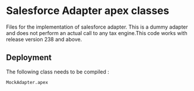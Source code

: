 # Salesforce Adapter apex classes

Files for the implementation of salesforce adapter.
This is a dummy adapter and does not perform an actual call to any tax engine.This code works with release version 238 and above.

## Deployment

The following class needs to be compiled :

```
MockAdapter.apex

```
